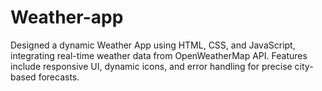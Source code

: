 # Weather-app
Designed a dynamic Weather App using HTML, CSS, and JavaScript, integrating real-time weather data from OpenWeatherMap API. Features include responsive UI, dynamic icons, and error handling for precise city-based forecasts.
